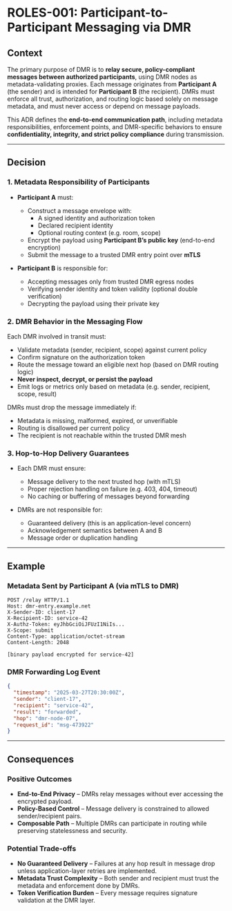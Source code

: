 # ROLES-001: Participant-to-Participant Messaging via DMR

## Context

The primary purpose of DMR is to **relay secure, policy-compliant messages between authorized participants**, using DMR nodes as metadata-validating proxies. Each message originates from **Participant A** (the sender) and is intended for **Participant B** (the recipient). DMRs must enforce all trust, authorization, and routing logic based solely on message metadata, and must never access or depend on message payloads.

This ADR defines the **end-to-end communication path**, including metadata responsibilities, enforcement points, and DMR-specific behaviors to ensure **confidentiality, integrity, and strict policy compliance** during transmission.

---

## Decision

### 1. Metadata Responsibility of Participants

- **Participant A** must:
  - Construct a message envelope with:
    - A signed identity and authorization token
    - Declared recipient identity
    - Optional routing context (e.g. room, scope)
  - Encrypt the payload using **Participant B’s public key** (end-to-end encryption)
  - Submit the message to a trusted DMR entry point over **mTLS**

- **Participant B** is responsible for:
  - Accepting messages only from trusted DMR egress nodes
  - Verifying sender identity and token validity (optional double verification)
  - Decrypting the payload using their private key

### 2. DMR Behavior in the Messaging Flow

Each DMR involved in transit must:

- Validate metadata (sender, recipient, scope) against current policy
- Confirm signature on the authorization token
- Route the message toward an eligible next hop (based on DMR routing logic)
- **Never inspect, decrypt, or persist the payload**
- Emit logs or metrics only based on metadata (e.g. sender, recipient, scope, result)

DMRs must drop the message immediately if:

- Metadata is missing, malformed, expired, or unverifiable
- Routing is disallowed per current policy
- The recipient is not reachable within the trusted DMR mesh

### 3. Hop-to-Hop Delivery Guarantees

- Each DMR must ensure:
  - Message delivery to the next trusted hop (with mTLS)
  - Proper rejection handling on failure (e.g. 403, 404, timeout)
  - No caching or buffering of messages beyond forwarding

- DMRs are not responsible for:
  - Guaranteed delivery (this is an application-level concern)
  - Acknowledgement semantics between A and B
  - Message order or duplication handling

---

## Example

### Metadata Sent by Participant A (via mTLS to DMR)

```http
POST /relay HTTP/1.1
Host: dmr-entry.example.net
X-Sender-ID: client-17
X-Recipient-ID: service-42
X-Authz-Token: eyJhbGciOiJFUzI1NiIs...
X-Scope: submit
Content-Type: application/octet-stream
Content-Length: 2048

[binary payload encrypted for service-42]
```

### DMR Forwarding Log Event

```json
{
  "timestamp": "2025-03-27T20:30:00Z",
  "sender": "client-17",
  "recipient": "service-42",
  "result": "forwarded",
  "hop": "dmr-node-07",
  "request_id": "msg-473922"
}
```

---

## Consequences

### **Positive Outcomes**

- **End-to-End Privacy** – DMRs relay messages without ever accessing the encrypted payload.
- **Policy-Based Control** – Message delivery is constrained to allowed sender/recipient pairs.
- **Composable Path** – Multiple DMRs can participate in routing while preserving statelessness and security.

### **Potential Trade-offs**

- **No Guaranteed Delivery** – Failures at any hop result in message drop unless application-layer retries are implemented.
- **Metadata Trust Complexity** – Both sender and recipient must trust the metadata and enforcement done by DMRs.
- **Token Verification Burden** – Every message requires signature validation at the DMR layer.

